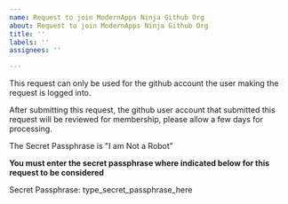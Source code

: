 ```yaml
---
name: Request to join ModernApps Ninja Github Org
about: Request to join ModernApps Ninja Github Org
title: ''
labels: ''
assignees: ''

---
```


This request can only be used for the github account the user making the request is logged into. 

After submitting this request, the github user account that submitted this request will be reviewed for membership, please allow a few days for processing. 

The Secret Passphrase is "I am Not a Robot"

**You must enter the secret passphrase where indicated below for this request to be considered**

Secret Passphrase: type_secret_passphrase_here

